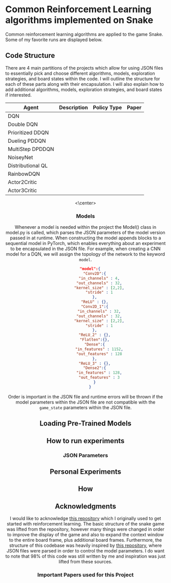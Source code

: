 # Common Reinforcement Learning algorithms implemented on Snake

Common reinforcement learning algorithms are applied to the game Snake. Some of my favorite runs are displayed below.


## Code Structure

There are 4 main partitions of the projects which allow for using JSON files to essentially pick and choose different algorithms, models, exploration strategies, and board states within the code. I will outline the structure for each of these parts along with their encapsulation. I will also explain how to add additional algorithms, models, exploration strategies, and board states if interested.

<center>

| Agent            | Description | Policy Type | Paper |
|------------------|-------------|-------------|-------|
| DQN              |             |             |       |
| Double DQN       |             |             |       |
| Prioritized DDQN |             |             |       |
| Dueling PDDQN    |             |             |       |
| MultiStep DPDDQN |             |             |       |
| NoiseyNet        |             |             |       |
| Distributional QL|             |             |       |
| RainbowDQN       |             |             |       |
| Actor2Critic     |             |             |       |
| Actor3Critic     |             |             |       |

<\center>

### Models

Whenever a model is needed within the project the Model() class in model.py is called, which parses the JSON parameters of the model version passed in at runtime. When constructing the model appends blocks to a sequential model in PyTorch, which enables everything about an experiment to be encapsulated in the JSON file. For example, when creating a CNN model for a DQN, we will assign the topology of the network to the keyword `model`.

```JSON
    "model":{
        "Conv2D":{
            "in_channels" : 4,
            "out_channels" : 32,
            "kernel_size" : [2,2],
            "stride" : 1
        },
        "ReLU" : {},
        "Conv2D_1":{
            "in_channels" : 32,
            "out_channels" : 32,
            "kernel_size" : [2,2],
            "stride" : 1
        },
        "ReLU_2" : {},
        "Flatten":{},
        "Dense":{
            "in_features" : 1152,
            "out_features" : 128
        },
        "ReLU_3" : {},
        "Dense2":{
            "in_features" : 128,
            "out_features" : 3
        }
    }
```

Order is important in the JSON file and runtime errors will be thrown if the model parameters within the JSON file are not compatible with the `game_state` parameters within the JSON file.


## Loading Pre-Trained Models


## How to run experiments

### JSON Parameters

## Personal Experiments


## How 


## Acknowledgments

I would like to acknowledge [this repository](https://github.com/patrickloeber/snake-ai-pytorch) which I originally used to get started with reinforcement learning. The basic structure of the snake game was lifted from the repository, however many things were changed in order to improve the display of the game and also to expand the context window to the entire board frame, plus additional board frames. Furthermore, the structure of this codebase was heavily inspired by [this repository](https://github.com/DragonWarrior15/snake-rl), where JSON files were parsed in order to control the model parameters. I do want to note that 98% of this code was still written by me and inspiration was just lifted from these sources.

### Important Papers used for this Project
